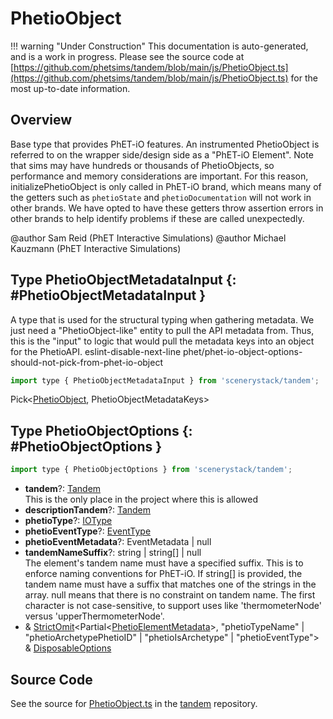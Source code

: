 # PhetioObject

!!! warning "Under Construction"
    This documentation is auto-generated, and is a work in progress. Please see the source code at
    [https://github.com/phetsims/tandem/blob/main/js/PhetioObject.ts](https://github.com/phetsims/tandem/blob/main/js/PhetioObject.ts) for the most up-to-date information.

## Overview

Base type that provides PhET-iO features. An instrumented PhetioObject is referred to on the wrapper side/design side
as a "PhET-iO Element".  Note that sims may have hundreds or thousands of PhetioObjects, so performance and memory
considerations are important.  For this reason, initializePhetioObject is only called in PhET-iO brand, which means
many of the getters such as `phetioState` and `phetioDocumentation` will not work in other brands. We have opted
to have these getters throw assertion errors in other brands to help identify problems if these are called
unexpectedly.

@author Sam Reid (PhET Interactive Simulations)
@author Michael Kauzmann (PhET Interactive Simulations)

## Type PhetioObjectMetadataInput {: #PhetioObjectMetadataInput }


A type that is used for the structural typing when gathering metadata. We just need a "PhetioObject-like" entity
to pull the API metadata from. Thus, this is the "input" to logic that would pull the metadata keys into an object
for the PhetioAPI.
eslint-disable-next-line phet/phet-io-object-options-should-not-pick-from-phet-io-object

```js
import type { PhetioObjectMetadataInput } from 'scenerystack/tandem';
```


Pick&lt;[PhetioObject](../tandem/PhetioObject.md), PhetioObjectMetadataKeys&gt;



## Type PhetioObjectOptions {: #PhetioObjectOptions }


```js
import type { PhetioObjectOptions } from 'scenerystack/tandem';
```


- **tandem**?: [Tandem](../tandem/Tandem.md)
<br>  This is the only place in the project where this is allowed
- **descriptionTandem**?: [Tandem](../tandem/Tandem.md)
- **phetioType**?: [IOType](../tandem/IOType.md)
- **phetioEventType**?: [EventType](../tandem/EventType.md)
- **phetioEventMetadata**?: EventMetadata | <span style="color: hsla(calc(var(--md-hue) + 180deg),80%,40%,1);">null</span>
- **tandemNameSuffix**?: <span style="color: hsla(calc(var(--md-hue) + 180deg),80%,40%,1);">string</span> | <span style="color: hsla(calc(var(--md-hue) + 180deg),80%,40%,1);">string</span>[] | <span style="color: hsla(calc(var(--md-hue) + 180deg),80%,40%,1);">null</span>
<br>  The element's tandem name must have a specified suffix. This is to enforce naming conventions for PhET-iO.
  If string[] is provided, the tandem name must have a suffix that matches one of the strings in the array.
  null means that there is no constraint on tandem name. The first character is not case-sensitive, to support
  uses like 'thermometerNode' versus 'upperThermometerNode'.
- &amp; [StrictOmit](../phet-core/StrictOmit.md)&lt;Partial&lt;[PhetioElementMetadata](../tandem/phet-io-types.md#PhetioElementMetadata)&gt;, "phetioTypeName" | "phetioArchetypePhetioID" | "phetioIsArchetype" | "phetioEventType"&gt; &amp; [DisposableOptions](../axon/Disposable.md#DisposableOptions)




## Source Code

See the source for [PhetioObject.ts](https://github.com/phetsims/tandem/blob/main/js/PhetioObject.ts) in the [tandem](https://github.com/phetsims/tandem) repository.
